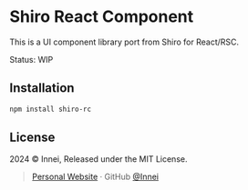 # Shiro React Component

This is a UI component library port from Shiro for React/RSC.

Status: WIP

## Installation

```bash
npm install shiro-rc
```

## License

2024 © Innei, Released under the MIT License.

> [Personal Website](https://innei.ren/) · GitHub [@Innei](https://github.com/innei/)